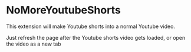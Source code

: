 # NoMoreYoutubeShorts
This extension will make Youtube shorts into a normal Youtube video.

Just refresh the page after the Youtube shorts video gets loaded, or open the video as a new tab
